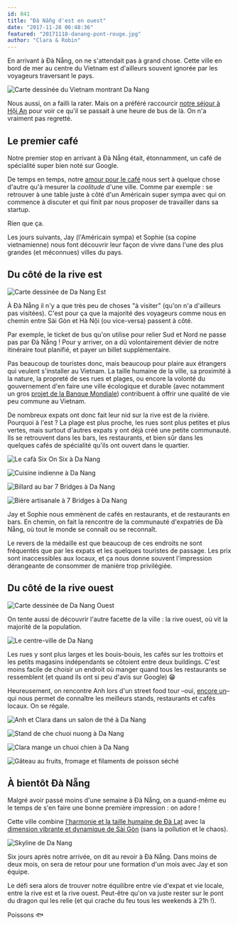 ```yaml
---
id: 841
title: "Đà Nẵng d'est en ouest"
date: "2017-11-28 06:48:36"
featured: "20171118-danang-pont-rouge.jpg"
author: "Clara & Robin"
---
```


En arrivant à Đà Nẵng, on ne s'attendait pas à grand chose. Cette ville en bord
de mer au centre du Vietnam est d'ailleurs souvent ignorée par les voyageurs
traversant le pays.

![Carte dessinée du Vietnam montrant Da Nang](20171112-carte-vietnam-danang.png)

Nous aussi, on a failli la rater. Mais on a préféré raccourcir
[notre séjour à Hội An](/hoi-an-pantone-115-u/) pour voir ce qu'il se passait à
une heure de bus de là. On n'a vraiment pas regretté.

## Le premier café

Notre premier stop en arrivant à Đà Nẵng était, étonnamment, un café de
spécialité super bien noté sur Google.

De temps en temps, notre
[amour pour le café](/tellement-de-cafe-quon-en-tremble-encore/) nous sert à
quelque chose d'autre qu'à mesurer la *coolitude* d'une ville. Comme par
exemple : se retrouver à une table juste à côté d'un Américain super sympa avec
qui on commence à discuter et qui finit par nous proposer de travailler dans sa
startup.

Rien que ça.

Les jours suivants, Jay (l'Américain sympa) et Sophie (sa copine vietnamienne)
nous font découvrir leur façon de vivre dans l'une des plus grandes (et
méconnues) villes du pays.

## Du côté de la rive est

![Carte dessinée de Da Nang Est](20171127-carte-danang-est.png)

À Đà Nẵng il n'y a que très peu de choses "à visiter" (qu'on n'a d'ailleurs pas
visitées). C'est pour ça que la majorité des voyageurs comme nous en chemin
entre Sài Gòn et Hà Nội (ou vice-versa) passent à côté.

Par exemple, le ticket de bus qu'on utilise pour relier Sud et Nord ne passe pas
par Đà Nẵng ! Pour y arriver, on a dû volontairement dévier de notre itinéraire
tout planifié, et payer un billet supplémentaire.

Pas beaucoup de touristes donc, mais beaucoup pour plaire aux étrangers qui
veulent s'installer au Vietnam. La taille humaine de la ville, sa proximité à la
nature, la propreté de ses rues et plages, ou encore la volonté du gouvernement
d'en faire une ville écologique et durable (avec notamment un gros
[projet de la Banque Mondiale](https://www.lecourrier.vn/le-festival-des-fleurs-de-retoura-da-lat-en-decembre/438481.html))
contribuent à offrir une qualité de vie peu commune au Vietnam.

De nombreux expats ont donc fait leur nid sur la rive est de la rivière.
Pourquoi à l'est ? La plage est plus proche, les rues sont plus petites et plus
vertes, mais surtout d'autres expats y ont déjà créé une petite communauté. Ils
se retrouvent dans les bars, les restaurants, et bien sûr dans les quelques
cafés de spécialité qu'ils ont ouvert dans le quartier.

![Le cafà Six On Six à Da Nang](20171118-six-on-six-cafe.jpg "Au café de spécialité Six On Six")

![Cuisine indienne à Da Nang](20171119-danang-indian-food.jpg "On mange indien pour la première fois au Vietnam !")

![Billard au bar 7 Bridges à Da Nang](20171119-bar-7-bridges.jpg "On s'essaie au sport national")

![Bière artisanale à 7 Bridges à Da Nang](20171119-7-bridges-beers.jpg "a bière artisanale de la région : 7 Bridges")

Jay et Sophie nous emmènent de cafés en restaurants, et de restaurants en bars.
En chemin, on fait la rencontre de la communauté d'expatriés de Đà Nẵng, où tout
le monde se connaît ou se reconnaît.

Le revers de la médaille est que beaucoup de ces endroits ne sont fréquentés que
par les expats et les quelques touristes de passage. Les prix sont inaccessibles
aux locaux, et ça nous donne souvent l'impression dérangeante de consommer de
manière trop privilégiée.

## Du côté de la rive ouest

![Carte dessinée de Da Nang Ouest](20171127-carte-danang-ouest.png)

On tente aussi de découvrir l'autre facette de la ville : la rive ouest, où vit
la majorité de la population.

![Le centre-ville de Da Nang](20171120-danang-downtown.jpg)

Les rues y sont plus larges et les bouis-bouis, les cafés sur les trottoirs et
les petits magasins indépendants se côtoient entre deux buildings. C'est moins
facile de choisir un endroit où manger quand tous les restaurants se ressemblent
(et quand ils ont si peu d'avis sur Google) 😁

Heureusement, on rencontre Anh lors d'un street food tour –oui,
[encore un](/vous-avez-dit-street-food/)– qui nous permet de connaître les
meilleurs stands, restaurants et cafés locaux. On se régale.

![Anh et Clara dans un salon de thé à Da Nang](20171121-anh-clara-the.jpg "Clara et notre guide Anh au tearoom d'une de ses amies")

![Stand de che chuoi nuong à Da Nang](20171121-danang-che-chuoi.jpg "Stand de rue ultra-populaire de chè chuối nướng (dessert au beignet de banane grillé) qui ouvre à 17h et vend tout en moins de deux heures –il faut connaître !")

![Clara mange un chuoi chien à Da Nang](20171121-clara-chuoi-chien.jpg "Encore Clara avec un chuối chiên (beignet de banane frit). On aime les bananes 🍌")

![Gâteau au fruits, fromage et filaments de poisson séché](20171121-cake-fromage.jpg "Gâteau aux fruits, au fromage et aux filaments de poisson séché... bizarrement pas si mauvais que ça 😋")

## À bientôt Đà Nẵng

Malgré avoir passé moins d'une semaine à Đà Nẵng, on a quand-même eu le temps de
s'en faire une bonne première impression : on adore !

Cette ville combine
[l'harmonie et la taille humaine de Đà Lạt](/posey-oklm-a-da-lat/) avec la
[dimension vibrante et dynamique de Sài Gòn](/deux-jours-a-saigon-scooters-et-plats-vietnamiens/)
(sans la pollution et le chaos).

![Skyline de Da Nang](20171119-danang-skyline.jpg "Skyline de Đà Nẵng")

Six jours après notre arrivée, on dit au revoir à Đà Nẵng. Dans moins de deux
mois, on sera de retour pour une formation d'un mois avec Jay et son équipe.

Le défi sera alors de trouver notre équilibre entre vie d'expat et vie locale,
entre la rive est et la rive ouest. Peut-être qu'on va juste rester sur le pont
du dragon qui les relie (et qui crache du feu tous les weekends à 21h !).

Poissons 🐟

